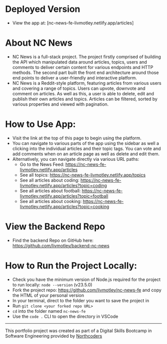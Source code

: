 # Deployed Version
- View the app at: [nc-news-fe-livmotley.netlify.app/articles]

# About NC News
- NC News is a full-stack project. The project firstly comprised of building the API which manipulated data around articles, topics, users and comments to deliver certain content for various endpoints and HTTP methods. The second part built the front end architecture around those end points to deliver a user-friendly and interactive platform.
- NC News is a Reddit-style platform, featuring articles from various users and covering a range of topics. Users can upvote, downvote and comment on articles. As well as this, a user is able to delete, edit and publish their own articles and topics. Articles can be filtered, sorted by various properties and viewed with pagination.

# How to Use App:
- Visit the link at the top of this page to begin using the platform.
- You can navigate to various parts of the app using the sidebar as well a clicking into the individual articles and their topic tags. You can vote and add comments when on an article page as well as delete and edit them.
- Alternatively, you can navigate directly via various URL paths:
    - Go to the News Feed: https://nc-news-fe-livmotley.netlify.app/articles
    - See all topics: https://nc-news-fe-livmotley.netlify.app/topics
    - See all articles about coding: https://nc-news-fe-livmotley.netlify.app/articles?topic=coding
    - See all articles about football: https://nc-news-fe-livmotley.netlify.app/articles?topic=football
    - See all articles about cooking: https://nc-news-fe-livmotley.netlify.app/articles?topic=cooking

# View the Backend Repo
- Find the backend Repo on GitHub here: https://github.com/livmotley/backend-nc-news

# How to Run the Project Locally:
- Check you have the minimum version of Node.js required for the project to run locally: `node --version` (v23.5.0)
- Fork the project repo: https://github.com/livmotley/nc-news-fe and copy the HTML of your personal version
- In your terminal, direct to the folder you want to save the project in
- Run `git clone <your forked repo URL>`
- `cd` into the folder named `nc-news-fe`
- Use the `code .` CLI to open the directory in VSCode

-----
This portfolio project was created as part of a Digital Skills Bootcamp in Software Engineering provided by [Northcoders](https://northcoders.com/)
